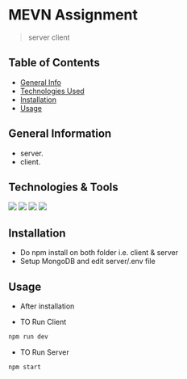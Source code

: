 # MEVN Assignment

> server
> client

## Table of Contents

- [General Info](#general-information)
- [Technologies Used](#technologies--tools)
- [Installation](#installation)
- [Usage](#usage)

## General Information

- server.
- client.

## Technologies & Tools

[![](https://img.shields.io/badge/Database-Mongoose-informational?style=flat&logo=MongoDB&logoColor=white&color=2bbc8a)](https://mongoosejs.com/)
[![](https://img.shields.io/badge/Frameworks-ExpressJS-informational?style=flat&logo=Express&logoColor=white&color=2bbc8a)](https://expressjs.com/)
[![](https://img.shields.io/badge/Code-Vue.js-informational?style=flat&logo=Vue.js&logoColor=white&color=2bbc8a)](https://vuejs.org/)
[![](https://img.shields.io/badge/Frameworks-Node.js-informational?style=flat&logo=Node.js&logoColor=white&color=2bbc8a)](https://nestjs.com/)

## Installation

- Do npm install on both folder i.e. client & server
- Setup MongoDB and edit server/.env file

## Usage

- After installation

- TO Run Client

```bash
npm run dev
```

- TO Run Server

```bash
npm start
```
